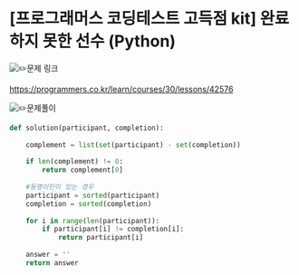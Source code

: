 # [프로그래머스 코딩테스트 고득점 kit] 완료하지 못한 선수 (Python)

![:pencil2:](https://github.githubassets.com/images/icons/emoji/unicode/270f.png)문제 링크

https://programmers.co.kr/learn/courses/30/lessons/42576



![:pencil2:](https://github.githubassets.com/images/icons/emoji/unicode/270f.png)문제풀이



```python
def solution(participant, completion):
    
    complement = list(set(participant) - set(completion))
    
    if len(complement) != 0:
        return complement[0]
    
    #동명이인이 있는 경우
    participant = sorted(participant)
    completion = sorted(completion)
    
    for i in range(len(participant)):
        if participant[i] != completion[i]:
            return participant[i]            
        
    answer = ''
    return answer
```

